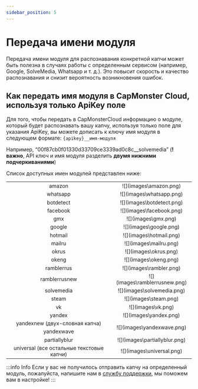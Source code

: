 ```yaml
---
sidebar_position: 5
---
```


# Передача имени модуля

Передача имени модуля для распознавания конкретной капчи может быть полезна в случаях работы с определенным сервисом (например, Google, SolveMedia, Whatsapp и т. д.).  Это повысит скорость и качество распознавания и снизит вероятность возникновения ошибок. 

## Как передать имя модуля в CapMonster Cloud, используя только ApiKey поле

Для того, чтобы передать в CapMonsterCloud информацию о модуле, который будет распознавать вашу капчу, используя только поле для указания ApiKey, вы можете дописать к ключу имя модуля в следующем формате: `{apikey}__имя-модуля`

Например, “00f87cb0f01330d33709ce3339ad0c8c__solvemedia” (**!важно**, API ключ и имя модуля разделить **двумя нижними подчеркиваниями**)

Список доступных имен модулей представлен ниже:
<table>
    <tbody>
        <tr>
            <td align="center">amazon</td>
            <td align="center">![](images\amazon.png)</td>
        </tr>
        <tr>
            <td align="center">whatsapp</td>
            <td align="center">![](images\whatsapp.png)</td>
        </tr>
        <tr>
            <td align="center">botdetect</td>
            <td align="center">![](images\botdetect.png)</td>
        </tr>
        <tr>
            <td align="center">facebook</td>
            <td align="center">![](images\facebook.png)</td>
        </tr>
        <tr>
            <td align="center">gmx</td>
            <td align="center">![](images\gmx.png)</td>
        </tr>
        <tr>
            <td align="center">google</td>
            <td align="center">![](images\google.png)</td>
        </tr>
        <tr>
            <td align="center">hotmail</td>
            <td align="center">![](images\hotmail.png)</td>
        </tr>
        <tr>
            <td align="center">mailru</td>
            <td align="center">![](images\mailru.png)</td>
        </tr>
        <tr>
            <td align="center">okrus</td>
            <td align="center">![](images\okrus.png)</td>
        </tr>
		<tr>
            <td align="center">okeng</td>
            <td align="center">![](images\okeng.png)</td>
        </tr>
        <tr>
            <td align="center">ramblerrus</td>
            <td align="center">![](images\rambler.png)</td>
        </tr>
		<tr>
            <td align="center">ramblerrusnew</td>
            <td align="center">![](images\ramblerrusnew.png)</td>
        </tr>
        <tr>
            <td align="center">solvemedia</td>
            <td align="center">![](images\solvemedia.png)</td>
        </tr>
        <tr>
            <td align="center">steam</td>
            <td align="center">![](images\steam.png)</td>
        </tr>
        <tr>
            <td align="center">vk</td>
            <td align="center">![](images\vk.png)</td>
        </tr>
        <tr>
            <td align="center">yandex</td>
            <td align="center">![](images\yandex.png)</td>
        </tr>
        <tr>
            <td align="center">yandexnew (двух-словная капча)</td>
			<td rowspan="2" align="center">![](images\yandexwave.png)</td>
        </tr>
        <tr>
            <td align="center">yandexwave</td>
        </tr>
		<tr>
            <td align="center">partiallyblur</td>
			<td align="center">![](images\partiallyblur.png)</td>
        </tr>
        <tr>
            <td align="center">universal (все остальные текстовые капчи)</td>
            <td align="center">![](images\universal.png)</td>
        </tr>
    </tbody>
</table>

:::info Info
Если у вас не получилось отправить капчу на определенный модуль, пожалуйста, напишите нам в [службу поддержки](https://helpdesk.zennolab.com/conversation/new), мы поможем вам в настройке!
:::